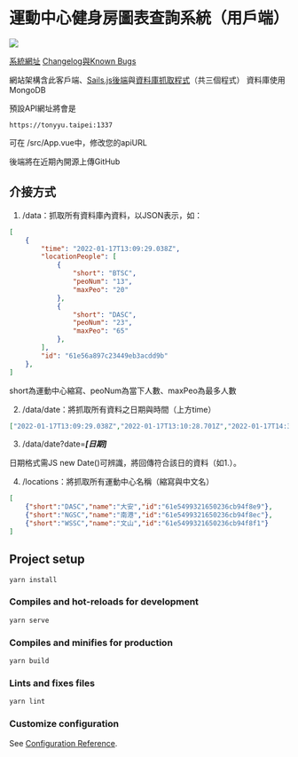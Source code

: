 # 運動中心健身房圖表查詢系統（用戶端）

<img src="https://github.com/tonyyu-taipei/TaiwanSportsCenter-Charts_CLIENT/blob/master/public/pwa-192x192.png" />

[系統網址](https://tonyyu.taipei/gym-stats)
[Changelog與Known Bugs](https://hackmd.io/@x9VPntxwQemm0h5ceTvAJw/rJrxViL0F)

網站架構含此客戶端、[Sails.js後端](https://github.com/tonyyu-taipei/TaiwanSportsCenter-Charts_SAILS-SERVER)與[資料庫抓取程式](https://github.com/tonyyu-taipei/TaiwanSportsCenter-Charts_FETCH-SERVER)（共三個程式）
資料庫使用MongoDB

預設API網址將會是
```
https://tonyyu.taipei:1337
```
可在 /src/App.vue中，修改您的apiURL

後端將在近期內開源上傳GitHub

## 介接方式
1. /data：抓取所有資料庫內資料，以JSON表示，如： 
```json
[
	{
		"time": "2022-01-17T13:09:29.038Z",
		"locationPeople": [
			{
				"short": "BTSC",
				"peoNum": "13",
				"maxPeo": "20"
			},
			{
				"short": "DASC",
				"peoNum": "23",
				"maxPeo": "65"
			},
		],
		"id": "61e56a897c23449eb3acdd9b"
	},
]
```
short為運動中心縮寫、peoNum為當下人數、maxPeo為最多人數

2. /data/date：將抓取所有資料之日期與時間（上方time）
```json
["2022-01-17T13:09:29.038Z","2022-01-17T13:10:28.701Z","2022-01-17T14:32:20.472Z","2022-01-17T14:42:20.534Z","2022-01-17T23:29:20.435Z","2022-01-17T23:49:20.463Z",]
```

3. /data/date?date=***[日期]***

日期格式需JS new Date()可辨識，將回傳符合該日的資料（如1.）。

4. /locations：將抓取所有運動中心名稱（縮寫與中文名）
```json
[
    {"short":"DASC","name":"大安","id":"61e5499321650236cb94f8e9"},
    {"short":"NGSC","name":"南港","id":"61e5499321650236cb94f8ec"},
    {"short":"WSSC","name":"文山","id":"61e5499321650236cb94f8f1"}
]
```



## Project setup
```
yarn install
```

### Compiles and hot-reloads for development
```
yarn serve
```

### Compiles and minifies for production
```
yarn build
```

### Lints and fixes files
```
yarn lint
```

### Customize configuration
See [Configuration Reference](https://cli.vuejs.org/config/).

